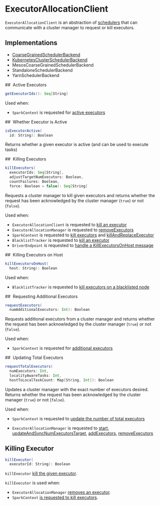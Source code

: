 # ExecutorAllocationClient

`ExecutorAllocationClient` is an abstraction of [schedulers](#implementations) that can communicate with a cluster manager to request or kill executors.

## Implementations

* [CoarseGrainedSchedulerBackend](../scheduler/CoarseGrainedSchedulerBackend.md)
* [KubernetesClusterSchedulerBackend](../kubernetes/KubernetesClusterSchedulerBackend.md)
* MesosCoarseGrainedSchedulerBackend
* StandaloneSchedulerBackend
* YarnSchedulerBackend

## <span id="getExecutorIds"> Active Executors

```scala
getExecutorIds(): Seq[String]
```

Used when:

* `SparkContext` is requested for [active executors](../SparkContext.md#getExecutorIds)

## <span id="isExecutorActive"> Whether Executor is Active

```scala
isExecutorActive(
  id: String): Boolean
```

Returns whether a given executor is active (and can be used to execute tasks)

## <span id="killExecutors"> Killing Executors

```scala
killExecutors(
  executorIds: Seq[String],
  adjustTargetNumExecutors: Boolean,
  countFailures: Boolean,
  force: Boolean = false): Seq[String]
```

Requests a cluster manager to kill given executors and returns whether the request has been acknowledged by the cluster manager (`true`) or not (`false`).

Used when:

* `ExecutorAllocationClient` is requested to [kill an executor](#killExecutor)
* `ExecutorAllocationManager` is requested to [removeExecutors](ExecutorAllocationManager.md#removeExecutors)
* `SparkContext` is requested to [kill executors](../SparkContext.md#killExecutors) and [killAndReplaceExecutor](../SparkContext.md#killAndReplaceExecutor)
* `BlacklistTracker` is requested to [kill an executor](../scheduler/BlacklistTracker.md#killExecutor)
* `DriverEndpoint` is requested to [handle a KillExecutorsOnHost message](../scheduler/DriverEndpoint.md#KillExecutorsOnHost)

## <span id="killExecutorsOnHost"> Killing Executors on Host

```scala
killExecutorsOnHost(
  host: String): Boolean
```

Used when:

* `BlacklistTracker` is requested to [kill executors on a blacklisted node](../scheduler/BlacklistTracker.md#killExecutorsOnBlacklistedNode)

## <span id="requestExecutors"> Requesting Additional Executors

```scala
requestExecutors(
  numAdditionalExecutors: Int): Boolean
```

Requests additional executors from a cluster manager and returns whether the request has been acknowledged by the cluster manager (`true`) or not (`false`).

Used when:

* `SparkContext` is requested for [additional executors](../SparkContext.md#requestExecutors)

## <span id="requestTotalExecutors"> Updating Total Executors

```scala
requestTotalExecutors(
  numExecutors: Int,
  localityAwareTasks: Int,
  hostToLocalTaskCount: Map[String, Int]): Boolean
```

Updates a cluster manager with the exact number of executors desired. Returns whether the request has been acknowledged by the cluster manager (`true`) or not (`false`).

Used when:

* `SparkContext` is requested to [update the number of total executors](../SparkContext.md#requestTotalExecutors)

* `ExecutorAllocationManager` is requested to [start](ExecutorAllocationManager.md#start), [updateAndSyncNumExecutorsTarget](ExecutorAllocationManager.md#updateAndSyncNumExecutorsTarget), [addExecutors](ExecutorAllocationManager.md#addExecutors), [removeExecutors](ExecutorAllocationManager.md#removeExecutors)

## <span id="killExecutor"> Killing Executor

```scala
killExecutor(
  executorId: String): Boolean
```

`killExecutor` [kill the given executor](#killExecutors).

`killExecutor` is used when:

* `ExecutorAllocationManager` [removes an executor](ExecutorAllocationManager.md#removeExecutor).
* `SparkContext` [is requested to kill executors](../SparkContext.md#killExecutors).
